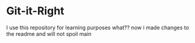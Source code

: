 # Git-it-Right
I use this repository for learning purposes what??
now i made changes to the readme and will not spoil main